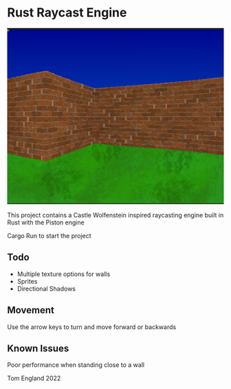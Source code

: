 # Rust Raycast Engine

![Example](/img/example.png?raw=true "Example Screenshot")

This project contains a Castle Wolfenstein inspired raycasting engine built in Rust with the Piston engine

Cargo Run to start the project

## Todo
* Multiple texture options for walls
* Sprites
* Directional Shadows

## Movement
Use the arrow keys to turn and move forward or backwards

## Known Issues
Poor performance when standing close to a wall

Tom England 2022
